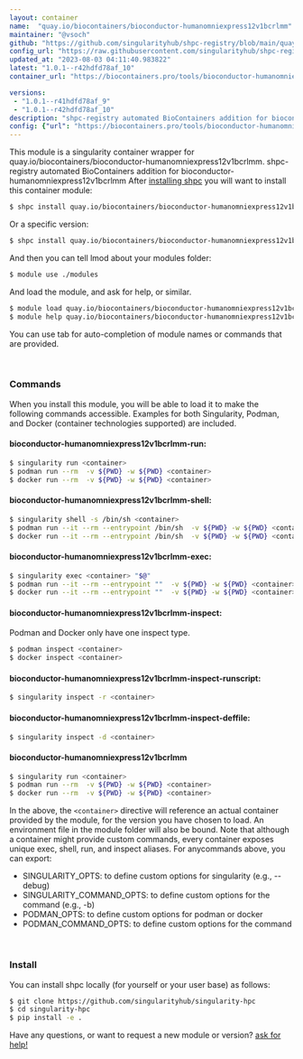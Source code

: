```yaml
---
layout: container
name:  "quay.io/biocontainers/bioconductor-humanomniexpress12v1bcrlmm"
maintainer: "@vsoch"
github: "https://github.com/singularityhub/shpc-registry/blob/main/quay.io/biocontainers/bioconductor-humanomniexpress12v1bcrlmm/container.yaml"
config_url: "https://raw.githubusercontent.com/singularityhub/shpc-registry/main/quay.io/biocontainers/bioconductor-humanomniexpress12v1bcrlmm/container.yaml"
updated_at: "2023-08-03 04:11:40.983822"
latest: "1.0.1--r42hdfd78af_10"
container_url: "https://biocontainers.pro/tools/bioconductor-humanomniexpress12v1bcrlmm"

versions:
 - "1.0.1--r41hdfd78af_9"
 - "1.0.1--r42hdfd78af_10"
description: "shpc-registry automated BioContainers addition for bioconductor-humanomniexpress12v1bcrlmm"
config: {"url": "https://biocontainers.pro/tools/bioconductor-humanomniexpress12v1bcrlmm", "maintainer": "@vsoch", "description": "shpc-registry automated BioContainers addition for bioconductor-humanomniexpress12v1bcrlmm", "latest": {"1.0.1--r42hdfd78af_10": "sha256:6468c9735195f0d48696edefe7e537eb2abb1e428ade2206211cfc0a8d682498"}, "tags": {"1.0.1--r41hdfd78af_9": "sha256:6cfe710eea97cd806b759559e8244a41e7f478ae6d0a5564fd83f960cb2613bd", "1.0.1--r42hdfd78af_10": "sha256:6468c9735195f0d48696edefe7e537eb2abb1e428ade2206211cfc0a8d682498"}, "docker": "quay.io/biocontainers/bioconductor-humanomniexpress12v1bcrlmm"}
---
```


This module is a singularity container wrapper for quay.io/biocontainers/bioconductor-humanomniexpress12v1bcrlmm.
shpc-registry automated BioContainers addition for bioconductor-humanomniexpress12v1bcrlmm
After [installing shpc](#install) you will want to install this container module:


```bash
$ shpc install quay.io/biocontainers/bioconductor-humanomniexpress12v1bcrlmm
```

Or a specific version:

```bash
$ shpc install quay.io/biocontainers/bioconductor-humanomniexpress12v1bcrlmm:1.0.1--r42hdfd78af_10
```

And then you can tell lmod about your modules folder:

```bash
$ module use ./modules
```

And load the module, and ask for help, or similar.

```bash
$ module load quay.io/biocontainers/bioconductor-humanomniexpress12v1bcrlmm/1.0.1--r42hdfd78af_10
$ module help quay.io/biocontainers/bioconductor-humanomniexpress12v1bcrlmm/1.0.1--r42hdfd78af_10
```

You can use tab for auto-completion of module names or commands that are provided.

<br>

### Commands

When you install this module, you will be able to load it to make the following commands accessible.
Examples for both Singularity, Podman, and Docker (container technologies supported) are included.

#### bioconductor-humanomniexpress12v1bcrlmm-run:

```bash
$ singularity run <container>
$ podman run --rm  -v ${PWD} -w ${PWD} <container>
$ docker run --rm  -v ${PWD} -w ${PWD} <container>
```

#### bioconductor-humanomniexpress12v1bcrlmm-shell:

```bash
$ singularity shell -s /bin/sh <container>
$ podman run --it --rm --entrypoint /bin/sh  -v ${PWD} -w ${PWD} <container>
$ docker run --it --rm --entrypoint /bin/sh  -v ${PWD} -w ${PWD} <container>
```

#### bioconductor-humanomniexpress12v1bcrlmm-exec:

```bash
$ singularity exec <container> "$@"
$ podman run --it --rm --entrypoint ""  -v ${PWD} -w ${PWD} <container> "$@"
$ docker run --it --rm --entrypoint ""  -v ${PWD} -w ${PWD} <container> "$@"
```

#### bioconductor-humanomniexpress12v1bcrlmm-inspect:

Podman and Docker only have one inspect type.

```bash
$ podman inspect <container>
$ docker inspect <container>
```

#### bioconductor-humanomniexpress12v1bcrlmm-inspect-runscript:

```bash
$ singularity inspect -r <container>
```

#### bioconductor-humanomniexpress12v1bcrlmm-inspect-deffile:

```bash
$ singularity inspect -d <container>
```



#### bioconductor-humanomniexpress12v1bcrlmm

```bash
$ singularity run <container>
$ podman run --rm  -v ${PWD} -w ${PWD} <container>
$ docker run --rm  -v ${PWD} -w ${PWD} <container>
```


In the above, the `<container>` directive will reference an actual container provided
by the module, for the version you have chosen to load. An environment file in the
module folder will also be bound. Note that although a container
might provide custom commands, every container exposes unique exec, shell, run, and
inspect aliases. For anycommands above, you can export:

 - SINGULARITY_OPTS: to define custom options for singularity (e.g., --debug)
 - SINGULARITY_COMMAND_OPTS: to define custom options for the command (e.g., -b)
 - PODMAN_OPTS: to define custom options for podman or docker
 - PODMAN_COMMAND_OPTS: to define custom options for the command

<br>

### Install

You can install shpc locally (for yourself or your user base) as follows:

```bash
$ git clone https://github.com/singularityhub/singularity-hpc
$ cd singularity-hpc
$ pip install -e .
```

Have any questions, or want to request a new module or version? [ask for help!](https://github.com/singularityhub/singularity-hpc/issues)